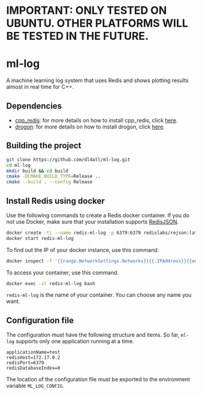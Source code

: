 # IMPORTANT: ONLY TESTED ON UBUNTU. OTHER PLATFORMS WILL BE TESTED IN THE FUTURE.

# ml-log

A machine learning log system that uses Redis and shows plotting results almost in real time for C++.

## Dependencies

- [cpp_redis](https://github.com/cpp-redis/cpp_redis): for more details on how to install cpp_redis, click [here](https://github.com/cpp-redis/cpp_redis/wiki/Mac-&-Linux-Install).
- [drogon](https://github.com/an-tao/drogon): for more details on how to install drogon, click [here](https://github.com/an-tao/drogon/wiki/ENG-02-Installation).

## Building the project

```bash
git clone https://github.com/dl4all/ml-log.git
cd ml-log
mkdir build && cd build
cmake -DCMAKE_BUILD_TYPE=Release ..
cmake --build . --config Release
```

## Install Redis using docker

Use the following commands to create a Redis docker container. If you do not use Docker, make sure that your installation supports [RedisJSON](http://redisjson.io).

```bash
docker create -ti --name redis-ml-log -p 6379:6379 redislabs/rejson:latest
docker start redis-ml-log
```

To find out the IP of your docker instance, use this command.

```bash
docker inspect -f '{{range.NetworkSettings.Networks}}{{.IPAddress}}{{end}}' redis-ml-log
```

To access your container, use this command.

```bash
docker exec -it redis-ml-log bash
```

`redis-ml-log` is the name of your container. You can choose any name you want.

## Configuration file

The configuration must have the following structure and items. So far, `ml-log` supports only one application running at a time.

```
applicationName=test
redisHost=172.17.0.2
redisPort=6379
redisDatabaseIndex=0
```

The location of the configuration file must be exported to the environment variable `ML_LOG_CONFIG`.
